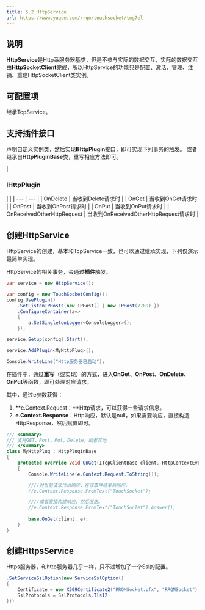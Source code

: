 ```yaml
---
title: 5.2 HttpService
url: https://www.yuque.com/rrqm/touchsocket/tmg7el
---
```


<a name="jyzSl"></a>

## 说明

**HttpService**是Http系服务器基类，但是不参与实际的数据交互，实际的数据交互由**HttpSocketClient**完成，所以HttpService的功能只是配置、激活、管理、注销、重建HttpSocketClient类实例。

<a name="cmsde"></a>

## 可配置项

继承TcpService。 <a name="mMhq1"></a>

## 支持插件接口

声明自定义实例类，然后实现**IHttpPlugin**接口，即可实现下列事务的触发。
或者继承自**HttpPluginBase**类，重写相应方法即可。

| <a name="m6yWq"></a>

### IHttpPlugin

|  |
| --- | --- |
| OnDelete | 当收到Delete请求时 |
| OnGet | 当收到OnGet请求时 |
| OnPost | 当收到OnPost请求时 |
| OnPut | 当收到OnPut请求时 |
| OnReceivedOtherHttpRequest | 当收到OnReceivedOtherHttpRequest请求时 |

<a name="LAsiE"></a>

## 创建HttpService

HttpService的创建，基本和TcpService一致，也可以通过继承实现，下列仅演示最简单实现。

HttpService的相关事务，会通过**插件**触发。

```csharp
var service = new HttpService();

var config = new TouchSocketConfig();
config.UsePlugin()
    .SetListenIPHosts(new IPHost[] { new IPHost(7789) })
    .ConfigureContainer(a=> 
    {
        a.SetSingletonLogger<ConsoleLogger>();
    });

service.Setup(config).Start();

service.AddPlugin<MyHttpPlug>();

Console.WriteLine("Http服务器已启动");
```

在插件中，通过**重写**（或实现）的方式，进入**OnGet**、**OnPost**、**OnDelete**、**OnPut**等函数，即可处理对应请求。

其中，通过e参数获得：

1. **e.Context.Request：**Http请求，可以获得一些请求信息。
2. **e.Context.Response**：Http响应，默认是null，如果需要响应，直接构造HttpResponse，然后赋值即可。

```csharp
/// <summary>
/// 支持GET、Post、Put，Delete，或者其他
/// </summary>
class MyHttpPlug : HttpPluginBase
{
    protected override void OnGet(ITcpClientBase client, HttpContextEventArgs e)
    {
        Console.WriteLine(e.Context.Request.ToString());

        ////对当前请求作出响应，在该事件结束后回应。
        //e.Context.Response.FromText("TouchSocket");

        ////或者直接构建响应，然后发送。
        //e.Context.Response.FromText("TouchSoclet").Answer();
      
        base.OnGet(client, e);
    }
}
```

<a name="toLVc"></a>

## 创建HttpsService

Https服务器，和http服务器几乎一样，只不过增加了一个Ssl的配置。

```csharp
.SetServiceSslOption(new ServiceSslOption() 
{ 
    Certificate = new X509Certificate2("RRQMSocket.pfx", "RRQMSocket"), 
    SslProtocols = SslProtocols.Tls12 
}))
```
